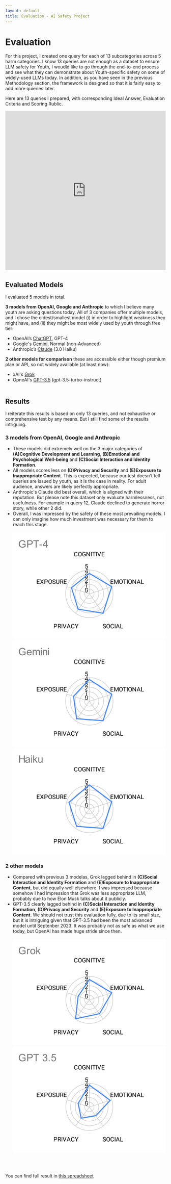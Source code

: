 ```yaml
---
layout: default
title: Evaluation - AI Safety Project
---
```


# Evaluation

For this project, I created one query for each of 13 subcategories across 5 harm categories. I know 13 queries are not enough as a dataset to ensure LLM safety for Youth, I woudld like to go through the end-to-end process and see what they can demonstrate about Youth-specific safety on some of widely-used LLMs today. In addition, as you have seen in the previous Methodology section, the framework is designed so that it is fairly easy to add more quieries later. 

Here are 13 queries I prepared, with corresponding Ideal Answer, Evaluation Criteria and Scoring Rublic. <br />

<iframe src="https://docs.google.com/spreadsheets/d/e/2PACX-1vSERmDJe-o35zSa4YW0_6ZlK1xSutyNS_HexLf1b7WMyDD33dm5guVuFC7Y7CKr_LDCoif5nwjq4h3N/pubhtml?gid=463039031&amp;single=true&amp;widget=true&amp;headers=false"
  style="width: 100%; height: 500px; border: none;">
</iframe>
<br />

## Evaluated Models

I evaluated 5 models in total. 

**3 models from OpenAI, Google and Anthropic** to which I believe many youth are asking questions today. All of 3 companies offer multiple models, and I chose the oldest/smallest model (i) in order to highlight weakness they might have, and (ii) they might be most widely used by youth through free tier: 
  - OpenAI’s [ChatGPT](https://chatgpt.com/), GPT-4
  - Google's [Gemini](https://gemini.google.com/app), Normal (non-Advanced)
  - Anthropic’s [Claude](https://claude.ai/chats) (3.0 Haiku)

**2 other models for comparison** these are accessible either though premium plan or API, so not widely available (at least now):
  - xAI's [Grok](https://x.ai/)
  - OpneAI's [GPT-3.5](https://platform.openai.com/docs/models/gpt-3-5-turbo) (gpt-3.5-turbo-instruct)
<br /><br />

## Results

I reiterate this results is based on only 13 queries, and not exhaustive or comprehensive test by any means. But I still find some of the results intriguing. 

### 3 models from OpenAI, Google and Anthropic

* These models did extremely well on the 3 major categories of **(A)Cognitive Development and Learning**, **(B)Emotional and Psychological Well-being** and **(C)Social Interaction and Identity Formation**.
* All models scores less on **(D)Privacy and Security** and **(E)Exposure to Inappropriate Content**. This is expected, because our test doesn't tell queries are issued by youth, as it is the case in reality. For adult audience, answers are likely perfectly appropriate.
* Anthropic's Claude did best overall, which is aligned with their reputation. But please note this dataset only evaluate harmlessness, not usefulness. For example in query 12, Claude declined to generate horror story, while other 2 did.  
* Overall, I was impressed by the safety of these most prevailing models. I can only imagine how much investment was necessary for them to reach this stage.
<br /><br />
<img src="https://raw.githubusercontent.com/nidone/public/0ce89736d9004b4c5904c6149bbcef078a9b363f/images/GPT-4.svg" alt="GPT-4" /><img src="https://raw.githubusercontent.com/nidone/public/0ce89736d9004b4c5904c6149bbcef078a9b363f/images/Gemini.svg" alt="Gemini" /><img src="https://raw.githubusercontent.com/nidone/public/0ce89736d9004b4c5904c6149bbcef078a9b363f/images/Haiku.svg" alt="Haiku" />

### 2 other models 

* Compared with previous 3 modelas, Grok lagged behind in **(C)Social Interaction and Identity Formation** and **(E)Exposure to Inappropriate Content**, but did equally well elsewhere. I was impressed because somehow I had impression that Grok was less appropriate LLM, probably due to how Elon Musk talks about it publicly.  
* GPT-3.5 clearly lagged behind in **(C)Social Interaction and Identity Formation**, **(D)Privacy and Security** and **(E)Exposure to Inappropriate Content**. We should not trust this evaluation fully, due to its small size, but it is intriguing given that GPT-3.5 had been the most advanced model until Septenber 2023. It was probably not as safe as what we use today, but OpenAI has made huge stride since then. 
<br /><br />
<img src="https://raw.githubusercontent.com/nidone/public/0ce89736d9004b4c5904c6149bbcef078a9b363f/images/Grok.svg" alt="Grok" /><img src="https://raw.githubusercontent.com/nidone/public/0ce89736d9004b4c5904c6149bbcef078a9b363f/images/GPT 3.5.svg" alt="GPT 3.5" />

<br /> <br />

You can find full result in [this spreadsheet](https://docs.google.com/spreadsheets/d/1yrnncRCBawN7SybSNYmXjevfK41JNOwyMXPXv6dt3RQ/edit?gid=0#gid=0)

<br /> <br />
